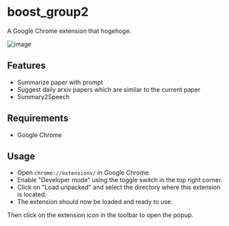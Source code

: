 # boost_group2
A Google Chrome extension that hogehoge.
<!-- ![image](https://github.com/naoki-negishi/boost_group2/tree/main/images/screen_shot.png) -->
![image](https://github.com/naoki-negishi/boost_group2/tree/feature/negishi/images/screen_shot.png)

## Features
- Summarize paper with prompt
- Suggest daily arxiv papers which are similar to the current paper
- Summary2Speech


## Requirements
- Google Chrome

## Usage
- Open `chrome://extensions/` in Google Chrome.
- Enable "Developer mode" using the toggle switch in the top right corner.
- Click on "Load unpacked" and select the directory where this extension is located.
- The extension should now be loaded and ready to use.

Then click on the extension icon in the toolbar to open the popup.
